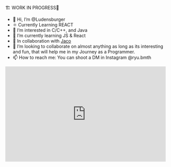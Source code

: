🏗 WORK IN PROGRESS🚧
- 👋 Hi, I’m @Ludensburger
- ⚛ Currently Learning REACT
- 👀 I’m interested in C/C++, and Java
- 🌱 I’m currently learning JS & React
- 🤝 In collaboration with [Jaco](https://github.com/jacocanete)
- 💞️ I’m looking to collaborate on almost anything as long as its interesting and fun, that will help me in my Journey as a Programmer.
- 📫 How to reach me: You can shoot a DM in Instagram @ryu.bmth

<!---
Ludensburger/Ludensburger is a ✨ special ✨ repository because its `README.md` (this file) appears on your GitHub profile.
You can click the Preview link to take a look at your changes.
--->

<iframe height="300" style="width: 100%;" scrolling="no" title="Animation" src="https://codepen.io/Ryu-Mendoza/embed/dyLORaE?height=300&theme-id=default&default-tab=result" frameborder="no" loading="lazy" allowtransparency="true" allowfullscreen="true">
  See the Pen <a href='https://codepen.io/Ryu-Mendoza/pen/dyLORaE'>Animation</a> by Ryu Mendoza
  (<a href='https://codepen.io/Ryu-Mendoza'>@Ryu-Mendoza</a>) on <a href='https://codepen.io'>CodePen</a>.
</iframe>
